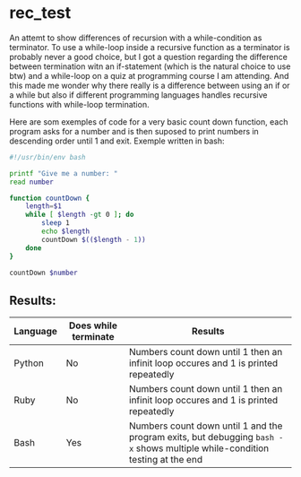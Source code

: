 # rec_test

An attemt to show differences of recursion with a while-condition as terminator. To use a while-loop inside a recursive function as a terminator is probably never a good choice, but I got a question regarding the difference between termination witn an if-statement (which is the natural choice to use btw) and a while-loop on a quiz at programming course I am attending. And this made me wonder why there really is a difference between using an if or a while but also if different programming languages handles recursive functions with while-loop termination.

Here are som exemples of code for a very basic count down function, each program asks for a number and is then suposed to print numbers in descending order until 1 and exit. Exemple written in bash:

``` bash
#!/usr/bin/env bash

printf "Give me a number: "
read number

function countDown {
    length=$1
    while [ $length -gt 0 ]; do
        sleep 1
        echo $length
        countDown $(($length - 1))
    done
}

countDown $number
```

## Results:

Language | Does while terminate | Results
---------|----------------------|--------
Python | No | Numbers count down until 1 then an infinit loop occures and 1 is printed repeatedly
Ruby | No | Numbers count down until 1 then an infinit loop occures and 1 is printed repeatedly
Bash | Yes | Numbers count down until 1 and the program exits, but debugging `bash -x` shows multiple while-condition testing at the end
